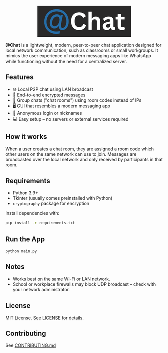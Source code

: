 <p align="center">
  <picture>
    <img src="assets/logo.png" alt="@Chat Logo" width="300">
  </picture>
</p>

**@Chat** is a lightweight, modern, peer-to-peer chat application designed for local network communication, such as classrooms or small workgroups. It mimics the user experience of modern messaging apps like WhatsApp while functioning without the need for a centralized server.

## Features

- 🌐 Local P2P chat using LAN broadcast
- 🔐 End-to-end encrypted messages
- 👥 Group chats ("chat rooms") using room codes instead of IPs
- 🖥️ GUI that resembles a modern messaging app
- 🪪 Anonymous login or nicknames
- 💻 Easy setup – no servers or external services required

## How it works

When a user creates a chat room, they are assigned a room code which other users on the same network can use to join. Messages are broadcasted over the local network and only received by participants in that room.

## Requirements

- Python 3.9+
- Tkinter (usually comes preinstalled with Python)
- `cryptography` package for encryption

Install dependencies with:

```bash
pip install -r requirements.txt
```

## Run the App

```bash
python main.py
```

## Notes

- Works best on the same Wi-Fi or LAN network.
- School or workplace firewalls may block UDP broadcast – check with your network administrator.

## License

MIT License. See [LICENSE](LICENSE) for details.

## Contributing
See [CONTRIBUTING.md](CONTRIBUTING.md)
